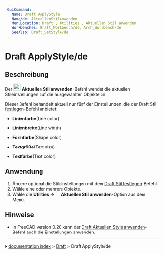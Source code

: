 ```yaml
---
 GuiCommand:
   Name: Draft ApplyStyle
   Name/de: AktuellenStilAnwenden
   MenuLocation: Draft , Utilities , Aktuellen Stil anwenden
   Workbenches: Draft_Workbench/de, Arch_Workbench/de
   SeeAlso: Draft_SetStyle/de
---
```


# Draft ApplyStyle/de

## Beschreibung

Der <img alt="" src=images/Draft_ApplyStyle.svg  style="width:24px;"> **Aktuellen Stil anwenden**-Befehl wendet die aktuellen Stileinstellungen auf die ausgewählten Objekte an.

Dieser Befehl behandelt aktuell nur fünf der Einstellungen, die der [Draft Stil festlegen](Draft_SetStyle/de.md)-Befehl anbietet:

-    **Linienfarbe**(Line color)

-    **Linienbreite**(Line width)

-    **Formfarbe**(Shape color)

-    **Textgröße**(Text size)

-    **Textfarbe**(Text color)

## Anwendung

1.  Ändere optional die Stileinstellungen mit dem [Draft Stil festlegen](Draft_SetStyle/de.md)-Befehl.
2.  Wähle eine oder mehrere Objekte.
3.  Wähle die **Utilities → <img src="images/Draft_ApplyStyle.svg" width=16px> Aktuellen Stil anwenden**-Option aus dem Menü.

## Hinweise

-   In FreeCAD version 0.20 kann der [Draft Aktuellen Style anwenden](Draft_SetStyle/de.md)-Befehl auch die Einstellungen anwenden.


<div class="mw-translate-fuzzy">





</div>



---
⏵ [documentation index](../README.md) > [Draft](Draft_Workbench.md) > Draft ApplyStyle/de
